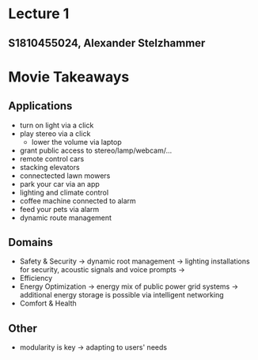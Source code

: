 # Lecture 1
## S1810455024, Alexander Stelzhammer

# Movie Takeaways
## Applications
- turn on light via a click
- play stereo via a click
    - lower the volume via laptop
- grant public access to stereo/lamp/webcam/...
- remote control cars
- stacking elevators
- connectected lawn mowers
- park your car via an app
- lighting and climate control
- coffee machine connected to alarm
- feed your pets via alarm
- dynamic route management

## Domains
- Safety & Security
    -> dynamic root management
    -> lighting installations for security, acoustic signals and voice prompts
    -> 
- Efficiency
- Energy Optimization
    -> energy mix of public power grid systems
    -> additional energy storage is possible via intelligent networking
- Comfort & Health


## Other
- modularity is key
    -> adapting to users' needs